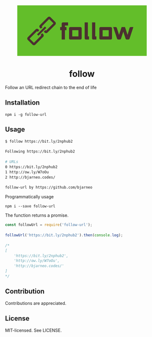 <p align="center">
  <img src="https://raw.githubusercontent.com/bjarneo/follow-url/master/logo.png" alt="follow-url">
</p>

<h1 align="center">
    follow
</h1>

Follow an URL redirect chain to the end of life

Installation
------
```
npm i -g follow-url
```

Usage
------

```bash
$ follow https://bit.ly/2nphub2

Following https://bit.ly/2nphub2

# URLs
0 https://bit.ly/2nphub2
1 http://ow.ly/W7oOu
2 http://bjarneo.codes/

follow-url by https://github.com/bjarneo

```

Programmatically usage
```
npm i --save follow-url
```

The function returns a promise.

```js
const followUrl = require('follow-url');

followUrl('https://bit.ly/2nphub2').then(console.log);

/*
[
    'https://bit.ly/2nphub2',
    'http://ow.ly/W7oOu',
    'http://bjarneo.codes/'
]
*/

```

Contribution
------
Contributions are appreciated.

License
------
MIT-licensed. See LICENSE.